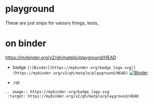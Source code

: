 # playground
These are just snips for vaiours things, tests,

# on binder

https://mybinder.org/v2/gh/matplo/playground/HEAD

- badge
`[![Binder](https://mybinder.org/badge_logo.svg)](https://mybinder.org/v2/gh/matplo/playground/HEAD)`
[![Binder](https://mybinder.org/badge_logo.svg)](https://mybinder.org/v2/gh/matplo/playground/HEAD)

- .rst
```
.. image:: https://mybinder.org/badge_logo.svg
 :target: https://mybinder.org/v2/gh/matplo/playground/HEAD
 ```
